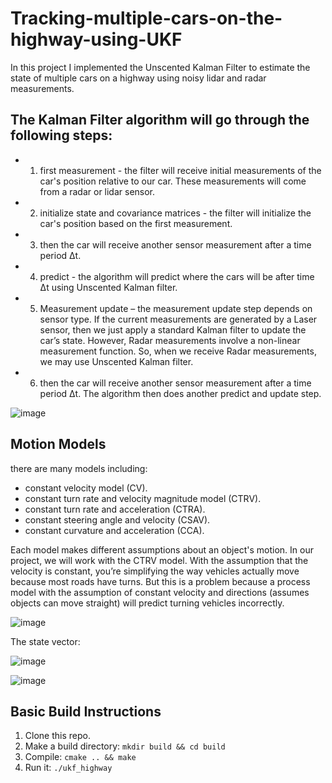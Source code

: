 # Tracking-multiple-cars-on-the-highway-using-UKF
In this project I implemented the Unscented Kalman Filter to estimate the state of multiple cars on a highway using noisy lidar and radar measurements.

## The Kalman Filter algorithm will go through the following steps:
- 1.	first measurement - the filter will receive initial measurements of the car's position relative to our car. These measurements will come from a radar or lidar sensor.
- 2.	initialize state and covariance matrices - the filter will initialize the car's position based on the first measurement.
- 3.	then the car will receive another sensor measurement after a time period Δt.
- 4.	predict - the algorithm will predict where the cars will be after time Δt using Unscented Kalman filter. 
- 5.	Measurement update – the measurement update step depends on sensor type. If the current measurements are generated by a Laser sensor, then we just apply a standard Kalman filter to update the car’s state. However, Radar measurements involve a non-linear measurement function. So, when we receive Radar measurements, we may use Unscented Kalman filter.
- 6.	then the car will receive another sensor measurement after a time period Δt. The algorithm then does another predict and update step.

![image](https://user-images.githubusercontent.com/59261333/75063456-a75b9200-54ed-11ea-9bdc-b2194c6548f0.png)

## Motion Models
there are many models including:
- constant velocity model (CV).
- constant turn rate and velocity magnitude model (CTRV).
- constant turn rate and acceleration (CTRA).
- constant steering angle and velocity (CSAV).
- constant curvature and acceleration (CCA).

Each model makes different assumptions about an object's motion. In our project, we will work with the CTRV model.
With the assumption that the velocity is constant, you’re simplifying the way vehicles actually move because most roads have turns. But this is a problem because a process model with the assumption of constant velocity and directions (assumes objects can move straight) will predict turning vehicles incorrectly. 

![image](https://user-images.githubusercontent.com/59261333/75063865-7af44580-54ee-11ea-8224-4d4614218d55.png)

The state vector:

![image](https://user-images.githubusercontent.com/59261333/75063980-b98a0000-54ee-11ea-8ed7-591635a1353b.png)

![image](https://user-images.githubusercontent.com/59261333/75064202-1e455a80-54ef-11ea-925e-41be3a75c367.png)
## Basic Build Instructions

1. Clone this repo.
2. Make a build directory: `mkdir build && cd build`
3. Compile: `cmake .. && make`
4. Run it: `./ukf_highway`

